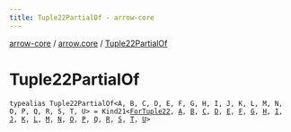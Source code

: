 ```yaml
---
title: Tuple22PartialOf - arrow-core
---
```


[arrow-core](../index.html) / [arrow.core](index.html) / [Tuple22PartialOf](./-tuple22-partial-of.html)

# Tuple22PartialOf

`typealias Tuple22PartialOf<A, B, C, D, E, F, G, H, I, J, K, L, M, N, O, P, Q, R, S, T, U> = Kind21<`[`ForTuple22`](-for-tuple22.html)`, `[`A`](-tuple22-partial-of.html#A)`, `[`B`](-tuple22-partial-of.html#B)`, `[`C`](-tuple22-partial-of.html#C)`, `[`D`](-tuple22-partial-of.html#D)`, `[`E`](-tuple22-partial-of.html#E)`, `[`F`](-tuple22-partial-of.html#F)`, `[`G`](-tuple22-partial-of.html#G)`, `[`H`](-tuple22-partial-of.html#H)`, `[`I`](-tuple22-partial-of.html#I)`, `[`J`](-tuple22-partial-of.html#J)`, `[`K`](-tuple22-partial-of.html#K)`, `[`L`](-tuple22-partial-of.html#L)`, `[`M`](-tuple22-partial-of.html#M)`, `[`N`](-tuple22-partial-of.html#N)`, `[`O`](-tuple22-partial-of.html#O)`, `[`P`](-tuple22-partial-of.html#P)`, `[`Q`](-tuple22-partial-of.html#Q)`, `[`R`](-tuple22-partial-of.html#R)`, `[`S`](-tuple22-partial-of.html#S)`, `[`T`](-tuple22-partial-of.html#T)`, `[`U`](-tuple22-partial-of.html#U)`>`